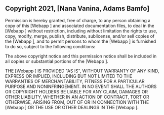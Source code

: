 ## Copyright 2021, [Nana Vanina, Adams Bamfo]

Permission is hereby granted, free of charge, to any person obtaining a copy of this [Webapp ] and associated documentation files, to deal in the [Webapp ] without restriction, including without limitation the rights to use, copy, modify, merge, publish, distribute, sublicense, and/or sell copies of the [Webapp ], and to permit persons to whom the [Webapp ] is furnished to do so, subject to the following conditions:

The above copyright notice and this permission notice shall be included in all copies or substantial portions of the [Webapp ].

THE [Webapp ] IS PROVIDED "AS IS", WITHOUT WARRANTY OF ANY KIND, EXPRESS OR IMPLIED, INCLUDING BUT NOT LIMITED TO THE WARRANTIES OF MERCHANTABILITY, FITNESS FOR A PARTICULAR PURPOSE AND NONINFRINGEMENT. IN NO EVENT SHALL THE AUTHORS OR COPYRIGHT HOLDERS BE LIABLE FOR ANY CLAIM, DAMAGES OR OTHER LIABILITY, WHETHER IN AN ACTION OF CONTRACT, TORT OR OTHERWISE, ARISING FROM, OUT OF OR IN CONNECTION WITH THE [Webapp ] OR THE USE OR OTHER DEALINGS IN THE [Webapp ].
